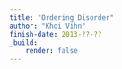 ```yaml
---
title: "Ordering Disorder"
author: "Khoi Vihn"
finish-date: 2013-??-??
_build:
    render: false
---
```


